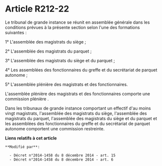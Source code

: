 # Article R212-22

Le tribunal de grande instance se réunit en assemblée générale dans les conditions prévues à la présente section selon l'une
des formations suivantes : 

1° L'assemblée des magistrats du siège ; 

2° L'assemblée des magistrats du parquet ; 

3° L'assemblée des magistrats du siège et du parquet ; 

4° Les assemblées des fonctionnaires du greffe et du secrétariat de parquet autonome ; 

5° L'assemblée plénière des magistrats et des fonctionnaires. 

L'assemblée plénière des magistrats et des fonctionnaires comporte une commission plénière . 

Dans les tribunaux de grande instance comportant un effectif d'au moins vingt magistrats, l'assemblée des magistrats du
siège, l'assemblée des magistrats du parquet, l'assemblée des magistrats du siège et du parquet et les assemblées des
fonctionnaires du greffe et du secrétariat de parquet autonome comportent une commission restreinte.

**Liens relatifs à cet article**

	**Modifié par**:

	  - Décret n°2014-1458 du 8 décembre 2014 - art. 15
	  - Décret n°2014-1458 du 8 décembre 2014 - art. 6
